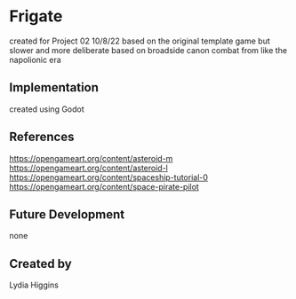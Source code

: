 # Frigate
created for Project 02 10/8/22
based on the original template game but slower and more deliberate based on broadside canon combat from like the napolionic era
## Implementation
created using Godot
## References
https://opengameart.org/content/asteroid-m
https://opengameart.org/content/asteroid-l
https://opengameart.org/content/spaceship-tutorial-0
https://opengameart.org/content/space-pirate-pilot
## Future Development
none
## Created by
Lydia Higgins
